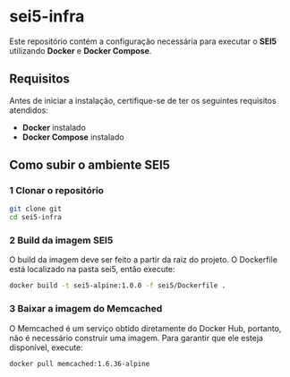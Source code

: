 # sei5-infra

Este repositório contém a configuração necessária para executar o **SEI5** utilizando **Docker** e **Docker Compose**.

## Requisitos

Antes de iniciar a instalação, certifique-se de ter os seguintes requisitos atendidos:

- **Docker** instalado
- **Docker Compose** instalado

## Como subir o ambiente SEI5

### 1 **Clonar o repositório**
```sh
git clone git
cd sei5-infra
```


### 2 Build da imagem SEI5

O build da imagem deve ser feito a partir da raiz do projeto. O Dockerfile está localizado na pasta sei5, então execute:

```sh
docker build -t sei5-alpine:1.0.0 -f sei5/Dockerfile .
```

### 3 Baixar a imagem do Memcached

O Memcached é um serviço obtido diretamente do Docker Hub, portanto, não é necessário construir uma imagem. Para garantir que ele esteja disponível, execute:

```sh
docker pull memcached:1.6.36-alpine
```